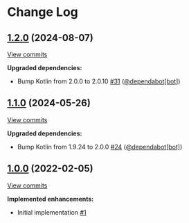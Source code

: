 # Change Log

## [1.2.0](https://github.com/joffrey-bion/simple-ocr/tree/1.2.0) (2024-08-07)
[View commits](https://github.com/joffrey-bion/simple-ocr/compare/1.1.0...1.2.0)

**Upgraded dependencies:**

- Bump Kotlin from 2.0.0 to 2.0.10 [\#31](https://github.com/joffrey-bion/simple-ocr/pull/31) ([@dependabot[bot]](https://github.com/apps/dependabot))

## [1.1.0](https://github.com/joffrey-bion/simple-ocr/tree/1.1.0) (2024-05-26)
[View commits](https://github.com/joffrey-bion/simple-ocr/compare/1.0.0...1.1.0)

**Upgraded dependencies:**

- Bump Kotlin from 1.9.24 to 2.0.0 [\#24](https://github.com/joffrey-bion/simple-ocr/pull/24) ([@dependabot[bot]](https://github.com/apps/dependabot))

## [1.0.0](https://github.com/joffrey-bion/simple-ocr/tree/1.0.0) (2022-02-05)
[View commits](https://github.com/joffrey-bion/simple-ocr/compare/5d455b1679a3a5a3d3063e59a26c64943ecee1f8...1.0.0)

**Implemented enhancements:**

- Initial implementation [\#1](https://github.com/joffrey-bion/simple-ocr/issues/1)
